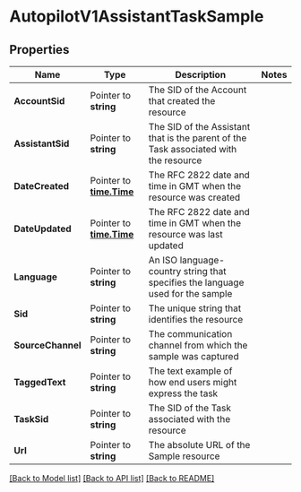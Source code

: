 # AutopilotV1AssistantTaskSample

## Properties
Name | Type | Description | Notes
------------ | ------------- | ------------- | -------------
**AccountSid** | Pointer to **string** | The SID of the Account that created the resource |
**AssistantSid** | Pointer to **string** | The SID of the Assistant that is the parent of the Task associated with the resource |
**DateCreated** | Pointer to [**time.Time**](time.Time.md) | The RFC 2822 date and time in GMT when the resource was created |
**DateUpdated** | Pointer to [**time.Time**](time.Time.md) | The RFC 2822 date and time in GMT when the resource was last updated |
**Language** | Pointer to **string** | An ISO language-country string that specifies the language used for the sample |
**Sid** | Pointer to **string** | The unique string that identifies the resource |
**SourceChannel** | Pointer to **string** | The communication channel from which the sample was captured |
**TaggedText** | Pointer to **string** | The text example of how end users might express the task |
**TaskSid** | Pointer to **string** | The SID of the Task associated with the resource |
**Url** | Pointer to **string** | The absolute URL of the Sample resource |

[[Back to Model list]](../README.md#documentation-for-models) [[Back to API list]](../README.md#documentation-for-api-endpoints) [[Back to README]](../README.md)


